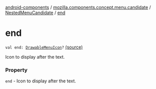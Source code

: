 [android-components](../../index.md) / [mozilla.components.concept.menu.candidate](../index.md) / [NestedMenuCandidate](index.md) / [end](./end.md)

# end

`val end: `[`DrawableMenuIcon`](../-drawable-menu-icon/index.md)`?` [(source)](https://github.com/mozilla-mobile/android-components/blob/master/components/concept/menu/src/main/java/mozilla/components/concept/menu/candidate/MenuCandidate.kt#L98)

Icon to display after the text.

### Property

`end` - Icon to display after the text.